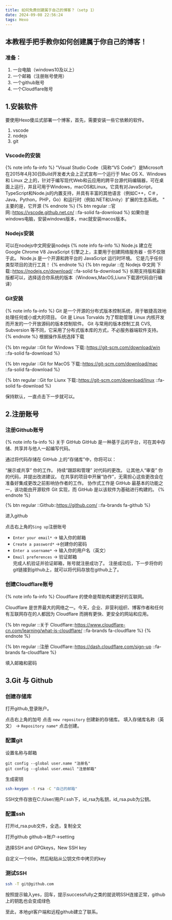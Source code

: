 ```yaml
---
title: 如何免费创建属于自己的博客？（setp 1）
date: 2024-09-08 22:56:24
tags: Hexo
---
```

## 本教程手把手教你如何创建属于你自己的博客！
### 准备：
1. 一台电脑（windows10及以上）
2. 一个邮箱（注册账号使用）
3. 一个github账号
4. 一个Cloudflare账号

## 1.安装软件
要使用Hexo傻瓜式部署一个博客，首先，需要安装一些它依赖的软件。
1. vscode
2. nodejs
3. git

### Vscode的安装
{% note info fa-info %} 
"Visual Studio Code（简称“VS Code”）是Microsoft在2015年4月30日Build开发者大会上正式宣布一个运行于 Mac OS X、Windows和 Linux 之上的，针对于编写现代Web和云应用的跨平台源代码编辑器，可在桌面上运行，并且可用于Windows，macOS和Linux。它具有对JavaScript，TypeScript和Node.js的内置支持，并具有丰富的其他语言（例如C++，C＃，Java，Python，PHP，Go）和运行时（例如.NET和Unity）扩展的生态系统。 "
主要的是，它开源
{% endnote %}
{% btn regular ::官网::https://vscode.github.net.cn/ ::fa-solid fa-download %}
如果你是windows电脑，安装windows版本，mac就安装macos版本。

### Nodejs安装
可以在nodejs中文网安装nodejs
{% note info fa-info %} 
Node.js 建立在 Google Chrome V8 JavaScript 引擎之上，主要用于创建网络服务器 - 但不仅限于此。
Node.js 是一个开源和跨平台的 JavaScript 运行时环境。 它是几乎任何类型项目的流行工具！
{% endnote %}
{% btn regular ::在 Nodejs 中文网 下载::https://nodejs.cn/download/ ::fa-solid fa-download %}
长期支持版和最新版都可以，选择适合你系统的版本（Windows,MacOS,Liunx下载源代码自行编译）

### Git安装
{% note info fa-info %} 
Git 是一个开源的分布式版本控制系统，用于敏捷高效地处理任何或小或大的项目。
Git 是 Linus Torvalds 为了帮助管理 Linux 内核开发而开发的一个开放源码的版本控制软件。
Git 与常用的版本控制工具 CVS, Subversion 等不同，它采用了分布式版本库的方式，不必服务器端软件支持。
{% endnote %}
根据操作系统选择下载  

{% btn regular ::Git for Windows 下载::https://git-scm.com/download/win ::fa-solid fa-download %}

{% btn regular ::Git for MacOS 下载::https://git-scm.com/download/mac ::fa-solid fa-download %}

{% btn regular ::Git for Liunx 下载::https://git-scm.com/download/linux ::fa-solid fa-download %}

保持默认，一直点击下一步就可以。

## 2.注册账号

### 注册Github账号

{% note info fa-info %} 
关于 GitHub
GitHub 是一种基于云的平台，可在其中存储、共享并与他人一起编写代码。

通过将代码存储在 GitHub 上的“存储库”中，你将可以：

“展示或共享” 你的工作。
持续“跟踪和管理” 对代码的更改。
让其他人“审查” 你的代码，并提出改进建议。
在共享的项目中开展“协作”，无需担心这些更改会在准备好集成更改之前影响协作者的工作。
协作式工作是 GitHub 最基本的功能之一，该功能由开源软件 Git 实现，而 GitHub 是以该软件为基础进行构建的。
{% endnote %}

{% btn regular ::Github::https://github.com/ ::fa-brands fa-github %}

进入github

点击右上角的`Sing up`注册账号  
- `Enter your email*` -> 输入你的邮箱  
- `Create a password*` ->创建你的密码  
- `Enter a username*` -> 输入你的用户名（英文）  
- `Email preferences` -> 验证邮箱  
完成人机验证并验证邮箱，账号就注册成功了。
注册成功后，下一步将你的git链接到github上，就可以将代码存放在github上了。

### 创建Cloudflare账号
{% note info fa-info %} 
Cloudflare 的使命是帮助构建更好的互联网。 

Cloudflare 是世界最大的网络之一。今天，企业、非营利组织、博客作者和任何有互联网存在的人都因为 Cloudflare 而拥有更快、更安全的网站和应用。 

{% btn regular ::关于 Cloudflare::https://www.cloudflare-cn.com/learning/what-is-cloudflare/ ::fa-brands fa-cloudflare %}
{% endnote %}


{% btn regular ::注册 Cloudflare::https://dash.cloudflare.com/sign-up ::fa-brands fa-cloudflare %}

填入邮箱和密码

## 3.Git 与 Github

### 创建存储库
打开github,登录账户。

点击右上角的加号
点击 `new repository` 创建新的存储库。
填入存储库名称（英文） -> `Repository name*`
点击创建。

### 配置git

设置名称与邮箱

``` git
git config --global user.name "注册名"
git config --global user.email "注册邮箱"
```

生成密钥
``` bash
ssh-keygen -t rsa -C "自己的邮箱"
```

SSH文件存放在C:/User/用户/.ssh下，id_rsa为私钥，id_rsa.pub为公钥。

### 配置ssh

打开id_rsa.pub文件，全选，复制全文

打开github
github->账户->setting

选择SSH and GPGkeys，New SSH key

自定义一个title，然后粘贴从公钥文件中拷贝的key

### 测试SSH

``` bash
ssh -T git@github.com

```
按照提示输入yes，回车，提示successfully之类的就说明SSH连接正常，github上的钥匙也会变成绿色

至此，本地git客户端和远程github建立了联系。